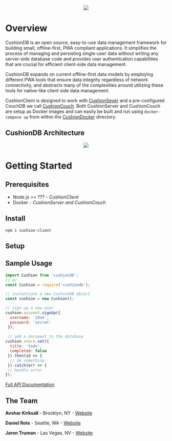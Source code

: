 <p align="center"><img src="https://cushiondb.github.io/img/logo-small.png"></p>

# Overview

CushionDB is an open source, easy-to-use data management framework for building small, offline-first, PWA compliant applications. It simplifies the process of managing and persisting single-user data without writing any server-side database code and provides user authentication capabilities that are crucial for efficient client-side data management.

CushionDB expands on current offline-first data models by employing different PWA tools that ensure data integrity regardless of network connectivity, and abstracts many of the complexities around utilizing these tools for native-like client side data management.

CushionClient is designed to work with [CushionSever](https://github.com/CushionDB/CushionServer) and a pre-configured CouchDB we call [CushionCouch](https://github.com/CushionDB/CushionCouchDocker). Both CushionServer and CushionCouch are setup as Docker images and can easily be built and run using `docker-compose up` from within the [CushionDocker](https://github.com/CushionDB/CushionDocker) directory.

## CushionDB Architecture

<p align="center"><img src="https://cushiondb.github.io/img/cushiondb-arch.png"></p>

# Getting Started

## Prerequisites

* Node.js >= ??? - *CushionClient*
* Docker - *CushionServer and CushionCouch*

## Install

```
npm i cushion-client
```

## Setup


## Sample Usage

```js
import Cushion from 'cushiondb';
// or
const Cushion = require('cushiondb');
```

```js
// instantiate a new CushionDB object
const cushion = new Cushion();

// sign up a new user
cushion.account.signUp({
  username: 'jDoe',
  password: 'secret'
 });
 
 // add a document to the database
cushion.store.set({
  title: 'todo',
  completed: false
 }).then(id => {
  // do something
 }).catch(err => {
 // handle error
});
```

[Full API Documentation]()

## The Team

**Avshar Kirksall** - Brooklyn, NY - [Website]()

**Daniel Rote** - Seattle, WA - [Website]()

**Jaron Truman** - Las Vegas, NV - [Website]()
